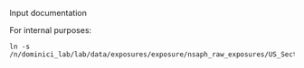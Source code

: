 Input documentation 

For internal purposes:
```
ln -s /n/dominici_lab/lab/data/exposures/exposure/nsaph_raw_exposures/US_Sectors_2013
```
